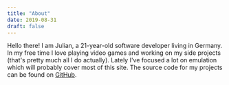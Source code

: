 ```yaml
---
title: "About"
date: 2019-08-31
draft: false
---
```


Hello there! I am Julian, a 21-year-old software developer living in Germany. In my free time I love playing video games and working on my side projects (that's pretty much all I do actually). Lately I've focused a lot on emulation which will probably cover most of this site. The source code for my projects can be found on [GitHub](https://github.com/jsmolka).
